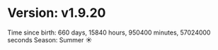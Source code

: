 # Version: v1.9.20
Time since birth: 660 days, 15840 hours, 950400 minutes, 57024000 seconds
Season: Summer ☀️
